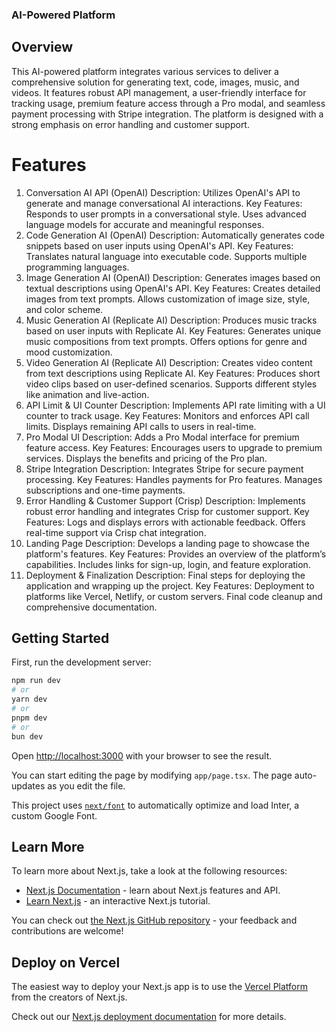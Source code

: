 ### AI-Powered Platform
## Overview
This AI-powered platform integrates various services to deliver a comprehensive solution for generating text, code, images, music, and videos. It features robust API management, a user-friendly interface for tracking usage, premium feature access through a Pro modal, and seamless payment processing with Stripe integration. The platform is designed with a strong emphasis on error handling and customer support.

# Features
1. Conversation AI API (OpenAI)
Description: Utilizes OpenAI's API to generate and manage conversational AI interactions.
Key Features:
Responds to user prompts in a conversational style.
Uses advanced language models for accurate and meaningful responses.
2. Code Generation AI (OpenAI)
Description: Automatically generates code snippets based on user inputs using OpenAI's API.
Key Features:
Translates natural language into executable code.
Supports multiple programming languages.
3. Image Generation AI (OpenAI)
Description: Generates images based on textual descriptions using OpenAI's API.
Key Features:
Creates detailed images from text prompts.
Allows customization of image size, style, and color scheme.
4. Music Generation AI (Replicate AI)
Description: Produces music tracks based on user inputs with Replicate AI.
Key Features:
Generates unique music compositions from text prompts.
Offers options for genre and mood customization.
5. Video Generation AI (Replicate AI)
Description: Creates video content from text descriptions using Replicate AI.
Key Features:
Produces short video clips based on user-defined scenarios.
Supports different styles like animation and live-action.
6. API Limit & UI Counter
Description: Implements API rate limiting with a UI counter to track usage.
Key Features:
Monitors and enforces API call limits.
Displays remaining API calls to users in real-time.
7. Pro Modal UI
Description: Adds a Pro Modal interface for premium feature access.
Key Features:
Encourages users to upgrade to premium services.
Displays the benefits and pricing of the Pro plan.
8. Stripe Integration
Description: Integrates Stripe for secure payment processing.
Key Features:
Handles payments for Pro features.
Manages subscriptions and one-time payments.
9. Error Handling & Customer Support (Crisp)
Description: Implements robust error handling and integrates Crisp for customer support.
Key Features:
Logs and displays errors with actionable feedback.
Offers real-time support via Crisp chat integration.
10. Landing Page
Description: Develops a landing page to showcase the platform's features.
Key Features:
Provides an overview of the platform’s capabilities.
Includes links for sign-up, login, and feature exploration.
11. Deployment & Finalization
Description: Final steps for deploying the application and wrapping up the project.
Key Features:
Deployment to platforms like Vercel, Netlify, or custom servers.
Final code cleanup and comprehensive documentation.


## Getting Started

First, run the development server:

```bash
npm run dev
# or
yarn dev
# or
pnpm dev
# or
bun dev
```

Open [http://localhost:3000](http://localhost:3000) with your browser to see the result.

You can start editing the page by modifying `app/page.tsx`. The page auto-updates as you edit the file.

This project uses [`next/font`](https://nextjs.org/docs/basic-features/font-optimization) to automatically optimize and load Inter, a custom Google Font.

## Learn More

To learn more about Next.js, take a look at the following resources:

- [Next.js Documentation](https://nextjs.org/docs) - learn about Next.js features and API.
- [Learn Next.js](https://nextjs.org/learn) - an interactive Next.js tutorial.

You can check out [the Next.js GitHub repository](https://github.com/vercel/next.js/) - your feedback and contributions are welcome!

## Deploy on Vercel

The easiest way to deploy your Next.js app is to use the [Vercel Platform](https://vercel.com/new?utm_medium=default-template&filter=next.js&utm_source=create-next-app&utm_campaign=create-next-app-readme) from the creators of Next.js.

Check out our [Next.js deployment documentation](https://nextjs.org/docs/deployment) for more details.
